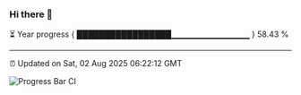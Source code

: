 ### Hi there 👋

⏳ Year progress { █████████████████▁▁▁▁▁▁▁▁▁▁▁▁▁ } 58.43 %

---

⏰ Updated on Sat, 02 Aug 2025 06:22:12 GMT

![Progress Bar CI](https://github.com/liununu/liununu/workflows/Progress%20Bar%20CI/badge.svg)
